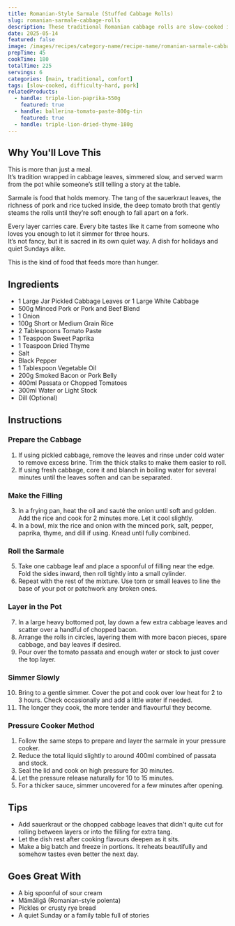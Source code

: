 ```yaml
---
title: Romanian-Style Sarmale (Stuffed Cabbage Rolls)
slug: romanian-sarmale-cabbage-rolls
description: These traditional Romanian cabbage rolls are slow-cooked in tomato broth, stuffed with pork, rice, and herbs—wrapped in sauerkraut leaves and steeped in comfort.
date: 2025-05-14
featured: false
image: /images/recipes/category-name/recipe-name/romanian-sarmale-cabbage-rolls.webp
prepTime: 45
cookTime: 180
totalTime: 225
servings: 6
categories: [main, traditional, comfort]
tags: [slow-cooked, difficulty-hard, pork]
relatedProducts:
  - handle: triple-lion-paprika-550g
    featured: true
  - handle: ballerina-tomato-paste-800g-tin
    featured: true
  - handle: triple-lion-dried-thyme-180g
---
```


## Why You'll Love This

This is more than just a meal.  
It’s tradition wrapped in cabbage leaves, simmered slow, and served warm from the pot while someone’s still telling a story at the table.  

Sarmale is food that holds memory. The tang of the sauerkraut leaves, the richness of pork and rice tucked inside, the deep tomato broth that gently steams the rolls until they’re soft enough to fall apart on a fork.

Every layer carries care. Every bite tastes like it came from someone who loves you enough to let it simmer for three hours.  
It’s not fancy, but it is sacred in its own quiet way. A dish for holidays and quiet Sundays alike.  

This is the kind of food that feeds more than hunger.

## Ingredients

- 1 Large Jar Pickled Cabbage Leaves or 1 Large White Cabbage  
- 500g Minced Pork or Pork and Beef Blend  
- 1 Onion  
- 100g Short or Medium Grain Rice  
- 2 Tablespoons Tomato Paste  
- 1 Teaspoon Sweet Paprika  
- 1 Teaspoon Dried Thyme  
- Salt  
- Black Pepper  
- 1 Tablespoon Vegetable Oil  
- 200g Smoked Bacon or Pork Belly  
- 400ml Passata or Chopped Tomatoes  
- 300ml Water or Light Stock  
- Dill (Optional)  

## Instructions

### Prepare the Cabbage

1. If using pickled cabbage, remove the leaves and rinse under cold water to remove excess brine. Trim the thick stalks to make them easier to roll.  
2. If using fresh cabbage, core it and blanch in boiling water for several minutes until the leaves soften and can be separated.

### Make the Filling

3. In a frying pan, heat the oil and sauté the onion until soft and golden. Add the rice and cook for 2 minutes more. Let it cool slightly.  
4. In a bowl, mix the rice and onion with the minced pork, salt, pepper, paprika, thyme, and dill if using. Knead until fully combined.

### Roll the Sarmale

5. Take one cabbage leaf and place a spoonful of filling near the edge. Fold the sides inward, then roll tightly into a small cylinder.  
6. Repeat with the rest of the mixture. Use torn or small leaves to line the base of your pot or patchwork any broken ones.

### Layer in the Pot

7. In a large heavy bottomed pot, lay down a few extra cabbage leaves and scatter over a handful of chopped bacon.  
8. Arrange the rolls in circles, layering them with more bacon pieces, spare cabbage, and bay leaves if desired.  
9. Pour over the tomato passata and enough water or stock to just cover the top layer.

### Simmer Slowly

10. Bring to a gentle simmer. Cover the pot and cook over low heat for 2 to 3 hours. Check occasionally and add a little water if needed.  
11. The longer they cook, the more tender and flavourful they become.

### Pressure Cooker Method

1. Follow the same steps to prepare and layer the sarmale in your pressure cooker.  
2. Reduce the total liquid slightly to around 400ml combined of passata and stock.  
3. Seal the lid and cook on high pressure for 30 minutes.  
4. Let the pressure release naturally for 10 to 15 minutes.  
5. For a thicker sauce, simmer uncovered for a few minutes after opening.

## Tips

- Add sauerkraut or the chopped cabbage leaves that didn't quite cut for rolling between layers or into the filling for extra tang.  
- Let the dish rest after cooking flavours deepen as it sits.  
- Make a big batch and freeze in portions. It reheats beautifully and somehow tastes even better the next day.

## Goes Great With

- A big spoonful of sour cream  
- Mămăligă (Romanian-style polenta)  
- Pickles or crusty rye bread  
- A quiet Sunday or a family table full of stories